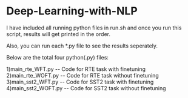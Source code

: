 # Deep-Learning-with-NLP
I have included all running python files in run.sh and once you run this script, results will get printed in the order.

Also, you can run each *.py file to see the results seperately.

Below are the total four python(.py) files:

1)main_rte_WFT.py -- Code for RTE task with finetuning
2)main_rte_WOFT.py -- Code for RTE task without finetuning
3)main_sst2_WFT.py -- Code for SST2 task with finetuning
4)main_sst2_WOFT.py -- Code for SST2 task without finetuning
